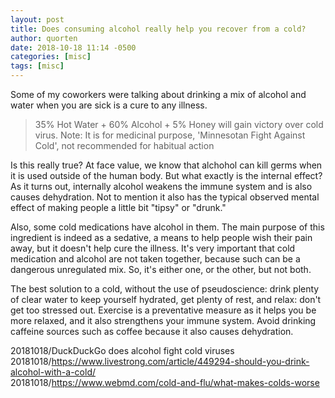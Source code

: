 ```yaml
---
layout: post
title: Does consuming alcohol really help you recover from a cold?
author: quorten
date: 2018-10-18 11:14 -0500
categories: [misc]
tags: [misc]
---
```


Some of my coworkers were talking about drinking a mix of alcohol and
water when you are sick is a cure to any illness.

> 35% Hot Water + 60% Alcohol + 5% Honey will gain victory over cold
> virus.  Note: It is for medicinal purpose, 'Minnesotan Fight Against
> Cold', not recommended for habitual action

Is this really true?  At face value, we know that alchohol can kill
germs when it is used outside of the human body.  But what exactly is
the internal effect?  As it turns out, internally alcohol weakens the
immune system and is also causes dehydration.  Not to mention it also
has the typical observed mental effect of making people a little bit
"tipsy" or "drunk."

<!-- more -->

Also, some cold medications have alcohol in them.  The main purpose of
this ingredient is indeed as a sedative, a means to help people wish
their pain away, but it doesn't help cure the illness.  It's very
important that cold medication and alcohol are not taken together,
because such can be a dangerous unregulated mix.  So, it's either one,
or the other, but not both.

The best solution to a cold, without the use of pseudoscience: drink
plenty of clear water to keep yourself hydrated, get plenty of rest,
and relax: don't get too stressed out.  Exercise is a preventative
measure as it helps you be more relaxed, and it also strengthens your
immune system.  Avoid drinking caffeine sources such as coffee because
it also causes dehydration.

20181018/DuckDuckGo does alcohol fight cold viruses  
20181018/https://www.livestrong.com/article/449294-should-you-drink-alcohol-with-a-cold/  
20181018/https://www.webmd.com/cold-and-flu/what-makes-colds-worse
